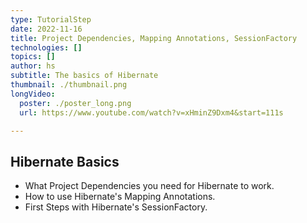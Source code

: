 ```yaml
---
type: TutorialStep
date: 2022-11-16
title: Project Dependencies, Mapping Annotations, SessionFactory
technologies: []
topics: []
author: hs
subtitle: The basics of Hibernate
thumbnail: ./thumbnail.png
longVideo:
  poster: ./poster_long.png
  url: https://www.youtube.com/watch?v=xHminZ9Dxm4&start=111s

---
```


## Hibernate Basics

* What Project Dependencies you need for Hibernate to work.
* How to use Hibernate's Mapping Annotations.
* First Steps with Hibernate's SessionFactory.
